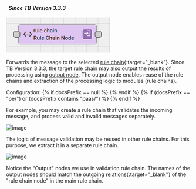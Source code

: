 <table  style="width:250px;">
   <thead>
     <tr>
	 <td style="text-align: center"><strong><em>Since TB Version 3.3.3</em></strong></td>
     </tr>
   </thead>
</table> 

![image](/images/user-guide/rule-engine-2-0/nodes/flow-nodes/rule-chain-node.png)

Forwards the message to the selected [rule chain](/docs/{{docsPrefix}}user-guide/rule-engine-2-0/overview/#rule-chain){:target="_blank"}.
Since TB Version 3.3.3, the target rule chain may also output the results of processing using [output node](#output-node). 
The output node enables reuse of the rule chains and extraction of the processing logic to modules (rule chains).

Configuration:
{% if docsPrefix == null %}
<object width="70%" data="/images/user-guide/rule-engine-2-0/nodes/flow-nodes/rule-chain-node-2-ce.png"></object>
{% endif %}
{% if (docsPrefix == "pe/") or (docsPrefix contains "paas/") %}
<object width="70%" data="/images/user-guide/rule-engine-2-0/nodes/flow-nodes/rule-chain-node-2-pe.png"></object>
{% endif %}

For example, you may create a rule chain that validates the incoming message, and process valid and invalid messages separately.

![image](/images/user-guide/rule-engine-2-0/nodes/rule-chain-node-main.png)

The logic of message validation may be reused in other rule chains. For this purpose, we extract it in a separate rule chain.

![image](/images/user-guide/rule-engine-2-0/nodes/rule-chain-node-inner.png)

Notice the "Output" nodes we use in validation rule chain. 
The names of the output nodes should match the outgoing [relations](/docs/{{docsPrefix}}user-guide/rule-engine-2-0/overview/#rule-node-connection){:target="_blank"} of the "rule chain node" in the main rule chain.
